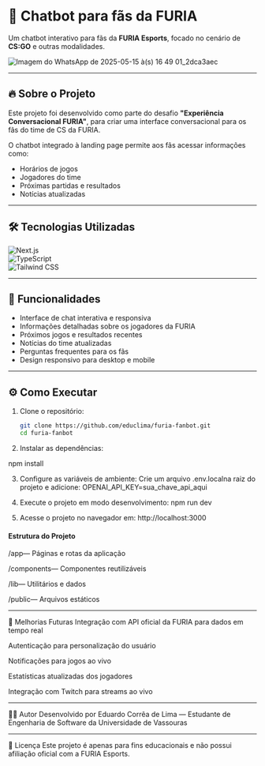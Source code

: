 # 🚀 Chatbot para fãs da FURIA

Um chatbot interativo para fãs da **FURIA Esports**, focado no cenário de **CS:GO** e outras modalidades.

![Imagem do WhatsApp de 2025-05-15 à(s) 16 49 01_2dca3aec](https://github.com/user-attachments/assets/4f1ffaf0-0dba-4108-ade0-b5da7812eeac)


---

## 🔥 Sobre o Projeto
Este projeto foi desenvolvido como parte do desafio **"Experiência Conversacional FURIA"**, para criar uma interface conversacional para os fãs do time de CS da FURIA.

O chatbot integrado à landing page permite aos fãs acessar informações como:

- Horários de jogos  
- Jogadores do time  
- Próximas partidas e resultados  
- Notícias atualizadas  


---

## 🛠 Tecnologias Utilizadas

![Next.js](https://img.shields.io/badge/Next.js-000000?style=for-the-badge&logo=next.js&logoColor=white)  
![TypeScript](https://img.shields.io/badge/TypeScript-007ACC?style=for-the-badge&logo=typescript&logoColor=white)  
![Tailwind CSS](https://img.shields.io/badge/Tailwind_CSS-38B2AC?style=for-the-badge&logo=tailwind-css&logoColor=white)  


---

## 🚀 Funcionalidades

- Interface de chat interativa e responsiva  
- Informações detalhadas sobre os jogadores da FURIA  
- Próximos jogos e resultados recentes  
- Notícias do time atualizadas  
- Perguntas frequentes para os fãs  
- Design responsivo para desktop e mobile  

---

## ⚙️ Como Executar

1. Clone o repositório:  
   ```bash
   git clone https://github.com/educlima/furia-fanbot.git
   cd furia-fanbot

2. Instalar as dependências:

npm install

3. Configure as variáveis ​​de ambiente:
Crie um arquivo .env.localna raiz do projeto e adicione:
OPENAI_API_KEY=sua_chave_api_aqui

4. Execute o projeto em modo desenvolvimento:
   npm run dev
   
5. Acesse o projeto no navegador em:
http://localhost:3000

#### Estrutura do Projeto ####
/app— Páginas e rotas da aplicação

/components— Componentes reutilizáveis

/lib— Utilitários e dados

/public— Arquivos estáticos

---

🚧 Melhorias Futuras
Integração com API oficial da FURIA para dados em tempo real

Autenticação para personalização do usuário

Notificações para jogos ao vivo

Estatísticas atualizadas dos jogadores

Integração com Twitch para streams ao vivo

---

🙋‍♂️ Autor
Desenvolvido por Eduardo Corrêa de Lima — Estudante de Engenharia de Software da Universidade de Vassouras

---

📄 Licença
Este projeto é apenas para fins educacionais e não possui afiliação oficial com a FURIA Esports.
